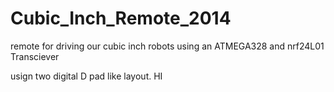 Cubic_Inch_Remote_2014
======================
remote for driving our cubic inch robots using an ATMEGA328 and nrf24L01 Transciever

usign two digital D pad like layout. 
HI

